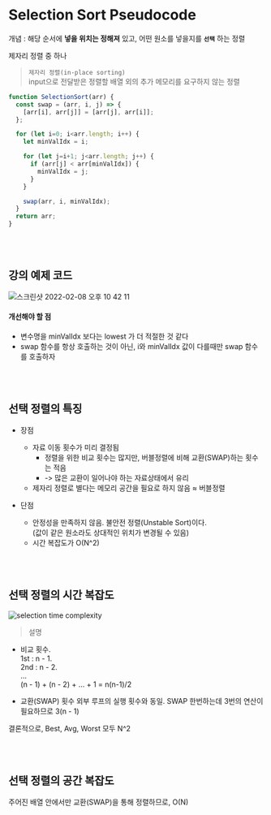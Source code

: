 

# Selection Sort Pseudocode

개념 : 해당 순서에 **넣을 위치는 정해져** 있고, 어떤 원소를 넣을지를 **`선택`** 하는 정렬

제자리 정렬 중 하나
>`제자리 정렬(in-place sorting)`  
input으로 전달받은 정렬할 배열 외의 추가 메모리를 요구하지 않는 정렬
 
```js
function SelectionSort(arr) {
  const swap = (arr, i, j) => {
    [arr[i], arr[j]] = [arr[j], arr[i]];
  };

  for (let i=0; i<arr.length; i++) {
    let minValIdx = i;

    for (let j=i+1; j<arr.length; j++) {
      if (arr[j] < arr[minValIdx]) {
        minValIdx = j;
      }
    }

    swap(arr, i, minValIdx);
  }
  return arr;
}
```

<br> 
<br> 


## 강의 예제 코드

![스크린샷 2022-02-08 오후 10 42 11](https://user-images.githubusercontent.com/13375734/152999145-8c2f90ef-4bbd-4b14-85c6-550d72596c44.jpg)

#### 개선해야 할 점
- 변수명을 minValIdx 보다는 lowest 가 더 적절한 것 같다
- swap 함수를 항상 호출하는 것이 아닌, i와 minValIdx 값이 다를때만 swap 함수를 호출하자


<br> 
<br> 

## 선택 정렬의 특징

- 장점
	- 자료 이동 횟수가 미리 결정됨
		- 정렬을 위한 비교 횟수는 많지만, 버블정렬에 비해 교환(SWAP)하는 횟수는 적음
		- -> 많은 교환이 일어나야 하는 자료상태에서 유리
	- 제자리 정렬로 별다는 메모리 공간을 필요로 하지 않음 ≈ 버블정렬

- 단점
	- 안정성을 만족하지 않음. 불안전 정렬(Unstable Sort)이다.    
(값이 같은 원소라도 상대적인 위치가 변경될 수 있음)
	- 시간 복잡도가 O(N^2)


<br> 
<br> 

## 선택 정렬의 시간 복잡도

![selection time complexity](https://user-images.githubusercontent.com/13375734/153231123-73ce793f-f07d-4e4d-8e88-9d3b5d688546.jpg)

> 설명

- 비교 횟수.  
	1st : n - 1.  
	2nd : n - 2.  
	...    
	(n - 1) + (n - 2) + ... + 1 = n(n-1)/2  

- 교환(SWAP) 횟수
	외부 루프의 실행 횟수와 동일.
	SWAP 한번하는데 3번의 연산이 필요하므로 3(n - 1)


결론적으로, Best, Avg, Worst 모두 N^2	

<br> 
<br> 

## 선택 정렬의 공간 복잡도

주어진 배열 안에서만 교환(SWAP)을 통해 정렬하므로, O(N)

<br> 
<br> 
<br> 
<br> 